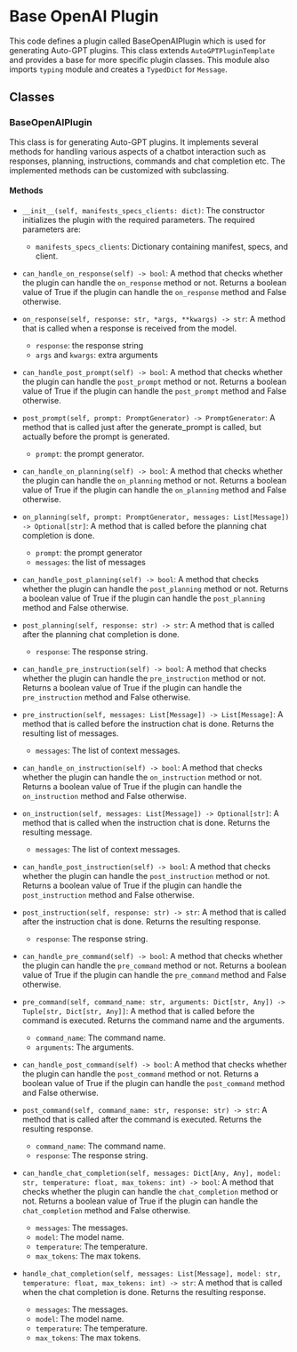 # Base OpenAI Plugin

This code defines a plugin called BaseOpenAIPlugin which is used for generating Auto-GPT plugins. This class extends `AutoGPTPluginTemplate` and provides a base for more specific plugin classes. This module also imports `typing` module and creates a `TypedDict` for `Message`.

## Classes

### BaseOpenAIPlugin

This class is for generating Auto-GPT plugins. It implements several methods for handling various aspects of a chatbot interaction such as responses, planning, instructions, commands and chat completion etc. The implemented methods can be customized with subclassing.

#### Methods

- `__init__(self, manifests_specs_clients: dict)`: The constructor initializes the plugin with the required parameters. The required parameters are:
  * `manifests_specs_clients`: Dictionary containing manifest, specs, and client.
  
- `can_handle_on_response(self) -> bool`: A method that checks whether the plugin can handle the `on_response` method or not. Returns a boolean value of True if the plugin can handle the `on_response` method and False otherwise.
  
- `on_response(self, response: str, *args, **kwargs) -> str`: A method that is called when a response is received from the model.
  * `response`: the response string
  * `args` and `kwargs`: extra arguments
  
- `can_handle_post_prompt(self) -> bool`: A method that checks whether the plugin can handle the `post_prompt` method or not. Returns a boolean value of True if the plugin can handle the `post_prompt` method and False otherwise.
  
- `post_prompt(self, prompt: PromptGenerator) -> PromptGenerator`: A method that is called just after the generate_prompt is called, but actually before the prompt is generated.
  * `prompt`: the prompt generator.
  
- `can_handle_on_planning(self) -> bool`: A method that checks whether the plugin can handle the `on_planning` method or not. Returns a boolean value of True if the plugin can handle the `on_planning` method and False otherwise.
  
- `on_planning(self, prompt: PromptGenerator, messages: List[Message]) -> Optional[str]`: A method that is called before the planning chat completion is done.
  * `prompt`: the prompt generator
  * `messages`: the list of messages
  
- `can_handle_post_planning(self) -> bool`: A method that checks whether the plugin can handle the `post_planning` method or not. Returns a boolean value of True if the plugin can handle the `post_planning` method and False otherwise.
  
- `post_planning(self, response: str) -> str`: A method that is called after the planning chat completion is done.
  * `response`: The response string.
  
- `can_handle_pre_instruction(self) -> bool`: A method that checks whether the plugin can handle the `pre_instruction` method or not. Returns a boolean value of True if the plugin can handle the `pre_instruction` method and False otherwise.
  
- `pre_instruction(self, messages: List[Message]) -> List[Message]`: A method that is called before the instruction chat is done. Returns the resulting list of messages.
  * `messages`: The list of context messages.
  
- `can_handle_on_instruction(self) -> bool`: A method that checks whether the plugin can handle the `on_instruction` method or not. Returns a boolean value of True if the plugin can handle the `on_instruction` method and False otherwise.
  
- `on_instruction(self, messages: List[Message]) -> Optional[str]`: A method that is called when the instruction chat is done. Returns the resulting message.
  * `messages`: The list of context messages.
  
- `can_handle_post_instruction(self) -> bool`: A method that checks whether the plugin can handle the `post_instruction` method or not. Returns a boolean value of True if the plugin can handle the `post_instruction` method and False otherwise.
  
- `post_instruction(self, response: str) -> str`: A method that is called after the instruction chat is done. Returns the resulting response.
  * `response`: The response string.
  
- `can_handle_pre_command(self) -> bool`: A method that checks whether the plugin can handle the `pre_command` method or not. Returns a boolean value of True if the plugin can handle the `pre_command` method and False otherwise.
  
- `pre_command(self, command_name: str, arguments: Dict[str, Any]) -> Tuple[str, Dict[str, Any]]`: A method that is called before the command is executed. Returns the command name and the arguments.
  * `command_name`: The command name.
  * `arguments`: The arguments.
  
- `can_handle_post_command(self) -> bool`: A method that checks whether the plugin can handle the `post_command` method or not. Returns a boolean value of True if the plugin can handle the `post_command` method and False otherwise.
  
- `post_command(self, command_name: str, response: str) -> str`: A method that is called after the command is executed. Returns the resulting response.
  * `command_name`: The command name.
  * `response`: The response string.
  
- `can_handle_chat_completion(self, messages: Dict[Any, Any], model: str, temperature: float, max_tokens: int) -> bool`: A method that checks whether the plugin can handle the `chat_completion` method or not. Returns a boolean value of True if the plugin can handle the `chat_completion` method and False otherwise.
  * `messages`: The messages.
  * `model`: The model name.
  * `temperature`: The temperature.
  * `max_tokens`: The max tokens.

- `handle_chat_completion(self, messages: List[Message], model: str, temperature: float, max_tokens: int) -> str`: A method that is called when the chat completion is done. Returns the resulting response.
  * `messages`: The messages.
  * `model`: The model name.
  * `temperature`: The temperature.
  * `max_tokens`: The max tokens.